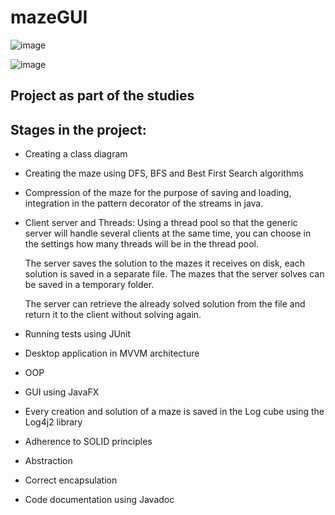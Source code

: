 # mazeGUI

![image](https://user-images.githubusercontent.com/80154838/181234769-9e2cd1d3-250e-4e43-8899-ccc8c67c987c.png)

![image](https://user-images.githubusercontent.com/80154838/181234933-83b1ed0c-db9f-4852-8290-f7b5df720e7c.png)


## Project as part of the studies

## Stages in the project:

- Creating a class diagram

- Creating the maze using DFS, BFS and Best First Search algorithms

- Compression of the maze for the purpose of saving and loading, integration in the pattern decorator of the streams in java.

- Client server and Threads: Using a thread pool so that the generic server will handle several clients at the 
  same time, you can choose in the settings how many threads will be in the thread pool.

  The server saves the solution to the mazes it receives on disk, each solution is saved in a separate file.
  The mazes that the server solves can be saved in a temporary folder.

  The server can retrieve the already solved solution from the file and return it to the client without solving 
  again.

- Running tests using JUnit
- Desktop application in MVVM architecture
- OOP
- GUI using JavaFX
- Every creation and solution of a maze is saved in the Log cube using the Log4j2 library
- Adherence to SOLID principles
- Abstraction
- Correct encapsulation
- Code documentation using Javadoc

